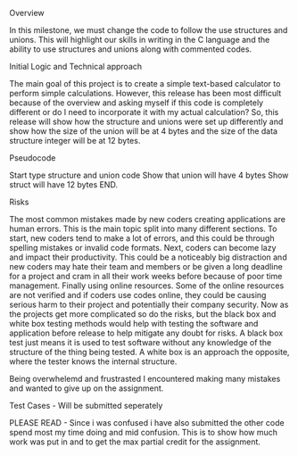 Overview

 In this milestone, we must change the code to follow the use structures and unions. This will highlight our skills in writing in the C language and the ability to use structures and unions along with commented codes.


Initial Logic and Technical approach

The main goal of this project is to create a simple text-based calculator to perform simple calculations. However, this release has been most difficult because of the overview and asking myself if this code is completely different or do I need to incorporate it with my actual calculation? So, this release will show how the structure and unions were set up differently and show how the size of the union will be at 4 bytes and the size of the data structure integer will be at 12 bytes. 

Pseudocode

Start 
 type structure and union code
Show that union will have 4 bytes 
Show struct will have 12 bytes
END.

Risks

The most common mistakes made by new coders creating applications are human errors. This is the main topic split into many different sections. To start, new coders tend to make a lot of errors, and this could be through spelling mistakes or invalid code formats. Next, coders can become lazy and impact their productivity. This could be a noticeably big distraction and new coders may hate their team and members or be given a long deadline for a project and cram in all their work weeks before because of poor time management. Finally using online resources. Some of the online resources are not verified and if coders use codes online, they could be causing serious harm to their project and potentially their company security. Now as the projects get more complicated so do the risks, but the black box and white box testing methods would help with testing the software and application before release to help mitigate any doubt for risks. A black box test just means it is used to test software without any knowledge of the structure of the thing being tested. A white box is an approach the opposite, where the tester knows the internal structure. 

<New risk> Being overwhelemd and frustrasted I encountered making many mistakes and wanted to give up on the assignment.

Test Cases - Will be submitted seperately
 
 PLEASE READ - Since i was confused i have also submitted the other code spend most my time doing and mid confusion. This is to show how much work was put in and to get the max partial credit for the assignment. 
 
 
